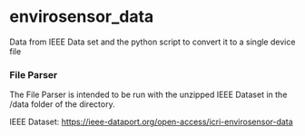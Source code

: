 # envirosensor_data
Data from IEEE Data set and the python script to convert it to a single device file

### File Parser
The File Parser is intended to be run with the unzipped IEEE Dataset in the /data folder of the directory. 

IEEE Dataset: https://ieee-dataport.org/open-access/icri-envirosensor-data 
